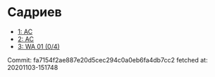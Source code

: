 # Садриев
- [1: AC](1.md)
- [2: AC](2.md)
- [3: WA 01 (0/4)](3.md)

Commit: fa7154f2ae887e20d5cec294c0a0eb6fa4db7cc2
 fetched at: 20201103-151748
